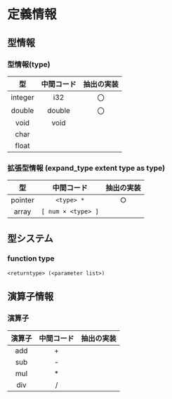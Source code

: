 # 定義情報
## 型情報
### 型情報(type)
| 型 | 中間コード | 抽出の実装 |
|:-:|:-:|:-:|
| integer | i32 | 〇 |
| double | double | 〇 |
| void | void | |
| char | | |
| float | | |

### 拡張型情報 (expand_type extent type as type)
| 型 | 中間コード | 抽出の実装 |
|:-:|:-:|:-:|
| pointer | `<type> *` | ○ |
| array | `[ num × <type> ]` |  |

## 型システム
### function type
```<returntype> (<parameter list>)```

## 演算子情報
### 演算子
| 演算子 | 中間コード | 抽出の実装 |
|:-:|:-:|:-:|
| add | + | |
| sub | - |  |
| mul | * | |
| div | / | |

